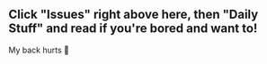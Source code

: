 Click "Issues" right above here, then "Daily Stuff" and read if you're bored and want to!  
-----------------------------------------------------------------------------------------
My back hurts 🥱
